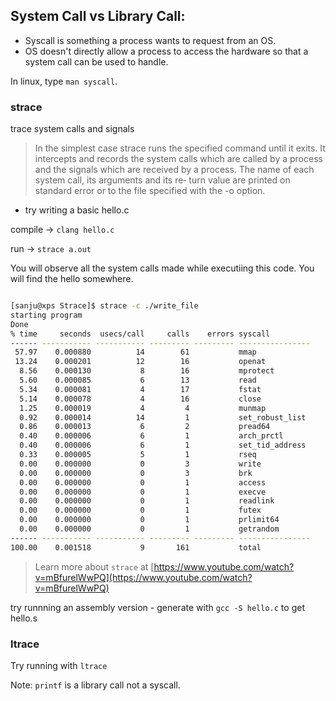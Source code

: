 ## System Call vs Library Call:



- Syscall is something a process wants to request from an OS.
- OS doesn't directly allow a process to access the hardware so that a system call can be used to handle.

In linux, type `man syscall`.



### strace

trace system calls and signals

>  In  the  simplest  case strace runs the specified command until it
      exits.  It intercepts and  records  the  system  calls  which  are
      called  by  a  process  and  the  signals  which are received by a
      process.  The name of each system call, its arguments and its  re‐
      turn  value are printed on standard error or to the file specified
      with the -o option.


- try writing a basic hello.c

compile -> `clang hello.c`

run -> `strace a.out`

You will observe all the system calls made while executiing this code. You will find the hello somewhere.


```bash

[sanju@xps Strace]$ strace -c ./write_file 
starting program
Done
% time     seconds  usecs/call     calls    errors syscall
------ ----------- ----------- --------- --------- ----------------
 57.97    0.000880          14        61           mmap
 13.24    0.000201          12        16           openat
  8.56    0.000130           8        16           mprotect
  5.60    0.000085           6        13           read
  5.34    0.000081           4        17           fstat
  5.14    0.000078           4        16           close
  1.25    0.000019           4         4           munmap
  0.92    0.000014          14         1           set_robust_list
  0.86    0.000013           6         2           pread64
  0.40    0.000006           6         1           arch_prctl
  0.40    0.000006           6         1           set_tid_address
  0.33    0.000005           5         1           rseq
  0.00    0.000000           0         3           write
  0.00    0.000000           0         3           brk
  0.00    0.000000           0         1           access
  0.00    0.000000           0         1           execve
  0.00    0.000000           0         1           readlink
  0.00    0.000000           0         1           futex
  0.00    0.000000           0         1           prlimit64
  0.00    0.000000           0         1           getrandom
------ ----------- ----------- --------- --------- ----------------
100.00    0.001518           9       161           total

```

> Learn more about `strace` at [https://www.youtube.com/watch?v=mBfurelWwPQ](https://www.youtube.com/watch?v=mBfurelWwPQ)

try runnning an assembly version - generate with `gcc -S hello.c` to get hello.s

### ltrace
Try running with `ltrace`

Note: `printf` is a library call not a syscall.
